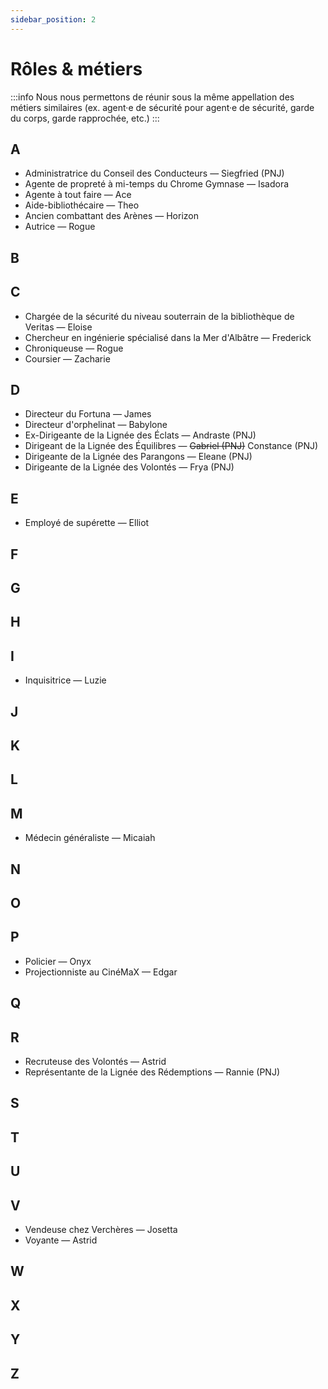 ```yaml
---
sidebar_position: 2
---
```


# Rôles & métiers
:::info
Nous nous permettons de réunir sous la même appellation des métiers similaires (ex. agent·e de sécurité pour agent·e de sécurité, garde du corps, garde rapprochée, etc.)
:::

## A

- Administratrice du Conseil des Conducteurs — Siegfried (PNJ)
- Agente de propreté à mi-temps du Chrome Gymnase — Isadora
- Agente à tout faire — Ace
- Aide-bibliothécaire — Theo
- Ancien combattant des Arènes — Horizon
- Autrice — Rogue

## B

## C

- Chargée de la sécurité du niveau souterrain de la bibliothèque de Veritas — Eloise
- Chercheur en ingénierie spécialisé dans la Mer d'Albâtre — Frederick
- Chroniqueuse — Rogue
- Coursier — Zacharie

## D

- Directeur du Fortuna — James
- Directeur d'orphelinat — Babylone
- Ex-Dirigeante de la Lignée des Éclats — Andraste (PNJ)
- Dirigeant de la Lignée des Équilibres — ~~Gabriel (PNJ)~~ Constance (PNJ)
- Dirigeante de la Lignée des Parangons — Eleane (PNJ)
- Dirigeante de la Lignée des Volontés — Frya (PNJ)

## E

- Employé de supérette — Elliot

## F

## G

## H

## I

- Inquisitrice — Luzie

## J

## K

## L

## M

- Médecin généraliste — Micaiah

## N

## O

## P

- Policier — Onyx
- Projectionniste au CinéMaX — Edgar

## Q

## R

- Recruteuse des Volontés — Astrid
- Représentante de la Lignée des Rédemptions — Rannie (PNJ)

## S

## T

## U

## V

- Vendeuse chez Verchères — Josetta
- Voyante — Astrid

## W

## X

## Y

## Z